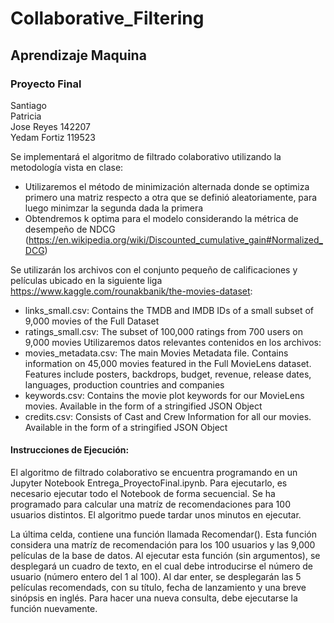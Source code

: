 # Collaborative_Filtering
## Aprendizaje Maquina
### Proyecto Final

Santiago\
Patricia\
Jose Reyes 142207\
Yedam Fortiz 119523

Se implementará el algoritmo de filtrado colaborativo utilizando la metodología vista en clase:
* Utilizaremos el método de minimización alternada donde se optimiza primero una matriz respecto a otra que se definió aleatoriamente, para luego minimzar la segunda dada la primera
* Obtendremos k optima para el modelo considerando la métrica de desempeño de NDCG (https://en.wikipedia.org/wiki/Discounted_cumulative_gain#Normalized_DCG)

Se utilizarán los archivos con el conjunto pequeño de calificaciones y películas ubicado en la siguiente liga https://www.kaggle.com/rounakbanik/the-movies-dataset:
*	links_small.csv: Contains the TMDB and IMDB IDs of a small subset of 9,000 movies of the Full Dataset
*	ratings_small.csv: The subset of 100,000 ratings from 700 users on 9,000 movies
Utilizaremos datos relevantes contenidos en los archivos:
*	movies_metadata.csv: The main Movies Metadata file. Contains information on 45,000 movies featured in the Full MovieLens dataset. Features include posters, backdrops, budget, revenue, release dates, languages, production countries and companies
*	keywords.csv: Contains the movie plot keywords for our MovieLens movies. Available in the form of a stringified JSON Object
*	credits.csv: Consists of Cast and Crew Information for all our movies. Available in the form of a stringified JSON Object

#### Instrucciones de Ejecución:

El algoritmo de filtrado colaborativo se encuentra programando en un Jupyter Notebook Entrega_ProyectoFinal.ipynb. 
Para ejecutarlo, es necesario ejecutar todo el Notebook de forma secuencial. Se ha programado para calcular una matríz de recomendaciones 
para 100 usuarios distintos. El algoritmo puede tardar unos minutos en ejecutar. 

La última celda, contiene una función llamada Recomendar(). Esta función considera una matríz de recomendación para los 100 usuarios y las 9,000 películas de la base de datos.
Al ejecutar esta función (sin argumentos), se desplegará un cuadro de texto, en el cual debe introducirse el número de usuario (número entero del 1 al 100). Al dar enter, 
se desplegarán las 5 películas recomendads, con su título, fecha de lanzamiento y una breve sinópsis en inglés. Para hacer una nueva consulta, debe ejecutarse la función nuevamente.

